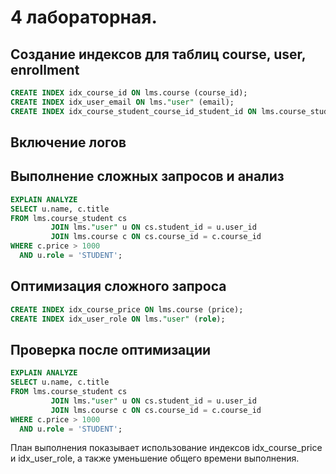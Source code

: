 # 4 лабораторная.

## Создание индексов для таблиц course, user, enrollment

```sql
CREATE INDEX idx_course_id ON lms.course (course_id);
CREATE INDEX idx_user_email ON lms."user" (email);
CREATE INDEX idx_course_student_course_id_student_id ON lms.course_student (course_id, student_id);
```

## Включение логов




## Выполнение сложных запросов и анализ
```sql
EXPLAIN ANALYZE
SELECT u.name, c.title
FROM lms.course_student cs
         JOIN lms."user" u ON cs.student_id = u.user_id
         JOIN lms.course c ON cs.course_id = c.course_id
WHERE c.price > 1000
  AND u.role = 'STUDENT';
```

## Оптимизация сложного запроса
```sql
CREATE INDEX idx_course_price ON lms.course (price);
CREATE INDEX idx_user_role ON lms."user" (role);
```

## Проверка после оптимизации
```sql
EXPLAIN ANALYZE
SELECT u.name, c.title
FROM lms.course_student cs
         JOIN lms."user" u ON cs.student_id = u.user_id
         JOIN lms.course c ON cs.course_id = c.course_id
WHERE c.price > 1000
  AND u.role = 'STUDENT';
```

План выполнения показывает использование индексов idx_course_price и idx_user_role, а также уменьшение общего времени
выполнения.